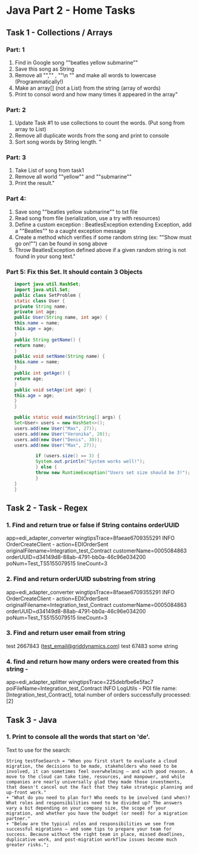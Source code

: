# Java Part 2 - Home Tasks

## Task 1 - Collections / Arrays
### Part: 1
1. Find in Google song ""beatles yellow submarine""
2. Save this song as String
3. Remove all "","" , ""\n "" and make all words to lowercase (Programmatically!)
4. Make an array[] (not a List) from the string (array of words)
5. Print to consol word and how many times it appeared in the array"
### Part: 2
1. Update Task #1 to use collections to count the words.  (Put song from array to List)
2. Remove all duplicate words from the song and print to console
3. Sort song words by String length. "
### Part: 3
1. Take List<String> of song from task1
2. Remove all world ""yellow"" and ""submarine""
3. Print the result."                        
### Part 4:
1. Save song ""beatles yellow submarine"" to txt file
2. Read song from file (serialization, use a try with resources)
3. Define a custom exception : BeatlesException extending Exception, add a ""Beatles"" to a caught exception message
4. Create a method which verifies if some random string (ex: ""Show must go on!"") can be found in song above
5. Throw BeatlesException defined above if a given random string is not found in your song text."
### Part 5: Fix this Set. It should contain 3 Objects
~~~ java
   import java.util.HashSet;
   import java.util.Set;
   public class SetProblem {
   static class User {
   private String name;
   private int age;
   public User(String name, int age) {
   this.name = name;
   this.age = age;
   }
   public String getName() {
   return name;
   }
   public void setName(String name) {
   this.name = name;
   }
   public int getAge() {
   return age;
   }
   public void setAge(int age) {
   this.age = age;
   }
   }

   public static void main(String[] args) {
   Set<User> users = new HashSet<>();
   users.add(new User("Max", 27));
   users.add(new User("Veronika", 20));
   users.add(new User("Denis", 30));
   users.add(new User("Max", 27));

           if (users.size() == 3) {
           System.out.println("System works well!");
           } else {
           throw new RuntimeException("Users set size should be 3!");
           }
   }
   }
~~~

## Task 2 - Task - Regex
### 1. Find and return true or false if String contains orderUUID
   app=edi_adapter_converter wingtipsTrace=8faeae6709355291 INFO  OrderCreateClient - action=EDIOrderSent originalFilename=Integration_test_Contract customerName=0005084863 orderUUID=d34149d8-88ab-4791-bb0a-46c96e034200 poNum=Test_TS5155079515 lineCount=3
### 2. Find and return orderUUID substring from string
   app=edi_adapter_converter wingtipsTrace=8faeae6709355291 INFO  OrderCreateClient - action=EDIOrderSent originalFilename=Integration_test_Contract customerName=0005084863 orderUUID=d34149d8-88ab-4791-bb0a-46c96e034200 poNum=Test_TS5155079515 lineCount=3

### 3. Find and return user email from string
   test 2667843 (test_email@griddynamics.com) test 67483 some string
### 4. find and return how many orders were created from this string -
   app=edi_adapter_splitter wingtipsTrace=225debfbe6e5fac7 poiFileName=Integration_test_Contract INFO  LogUtils - POI file name: [Integration_test_Contract], total number of orders successfully processed: [2]
   
## Task 3 - Java
### 1. Print to console all the words that start on 'de'.
Text to use for the search:
~~~
String testFoeSearch = "When you first start to evaluate a cloud migration, the decisions to be made, stakeholders who need to be involved, it can sometimes feel overwhelming – and with good reason. A move to the cloud can take time, resources, and manpower, and while companies are nearly universally glad they made those investments, that doesn't cancel out the fact that they take strategic planning and up-front work."
+ "What do you need to plan for? Who needs to be involved (and when)? What roles and responsibilities need to be divided up? The answers vary a bit depending on your company size, the scope of your migration, and whether you have the budget (or need) for a migration partner."
+ "Below are the typical roles and responsibilities we see from successful migrations – and some tips to prepare your team for success. Because without the right team in place, missed deadlines, duplicative work, and post-migration workflow issues become much greater risks.";
~~~
